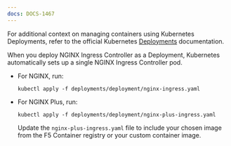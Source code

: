 ```yaml
---
docs: DOCS-1467
---
```


For additional context on managing containers using Kubernetes Deployments, refer to the official Kubernetes [Deployments](https://kubernetes.io/docs/concepts/workloads/controllers/deployment/) documentation.

When you deploy NGINX Ingress Controller as a Deployment, Kubernetes automatically sets up a single NGINX Ingress Controller pod.

- For NGINX, run:

    ```shell
    kubectl apply -f deployments/deployment/nginx-ingress.yaml
    ```

- For NGINX Plus, run:

    ```shell
    kubectl apply -f deployments/deployment/nginx-plus-ingress.yaml
    ```

    Update the `nginx-plus-ingress.yaml` file to include your chosen image from the F5 Container registry or your custom container image.
